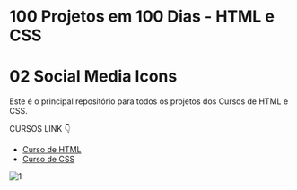 # 100 Projetos em 100 Dias - HTML e CSS
# 02 Social Media Icons 
Este é o principal repositório para todos os projetos dos Cursos de HTML e CSS.

CURSOS LINK 👇

-   [Curso de HTML](https://johnpires.com/cursos/html-tutorial/)
-   [Curso de CSS](https://johnpires.com/cursos/css-fundamentos-basicos/)



![1](https://user-images.githubusercontent.com/26515702/189209225-0a2717d8-3a14-4be3-918b-b01c2d3db89f.png)